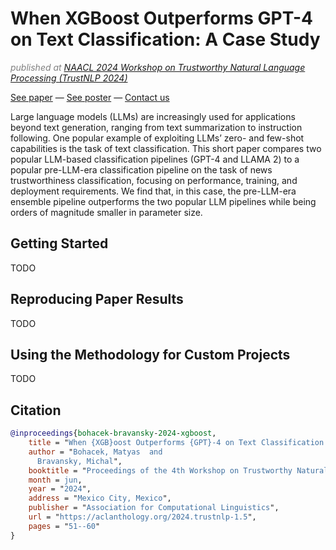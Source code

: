 # When XGBoost Outperforms GPT-4 on Text Classification: A Case Study

<p style="color:#808080;"><i>published at <a href="https://trustnlpworkshop.github.io">NAACL 2024 Workshop on Trustworthy Natural Language Processing (TrustNLP 2024)</a></i></p>

[See paper](https://aclanthology.org/2024.trustnlp-1.5/) — [See poster](https://aclanthology.org/2024.trustnlp-1.5/) — [Contact us](mailto:maty-at-stanford-dot-edu)

Large language models (LLMs) are increasingly used for applications beyond text generation, ranging from text summarization to instruction following. One popular example of exploiting LLMs’ zero- and few-shot capabilities is the task of text classification. This short paper compares two popular LLM-based classification pipelines (GPT-4 and LLAMA 2) to a popular pre-LLM-era classification pipeline on the task of news trustworthiness classification, focusing on performance, training, and deployment requirements. We find that, in this case, the pre-LLM-era ensemble pipeline outperforms the two popular LLM pipelines while being orders of magnitude smaller in parameter size.

## Getting Started

TODO

## Reproducing Paper Results

TODO

## Using the Methodology for Custom Projects

TODO

## Citation

```bibtex
@inproceedings{bohacek-bravansky-2024-xgboost,
    title = "When {XGB}oost Outperforms {GPT}-4 on Text Classification: A Case Study",
    author = "Bohacek, Matyas  and
      Bravansky, Michal",
    booktitle = "Proceedings of the 4th Workshop on Trustworthy Natural Language Processing (TrustNLP 2024)",
    month = jun,
    year = "2024",
    address = "Mexico City, Mexico",
    publisher = "Association for Computational Linguistics",
    url = "https://aclanthology.org/2024.trustnlp-1.5",
    pages = "51--60"
}
```
